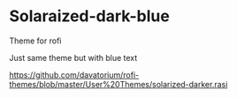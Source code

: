 # Solaraized-dark-blue
Theme for rofi


Just same theme but with blue text

https://github.com/davatorium/rofi-themes/blob/master/User%20Themes/solarized-darker.rasi
